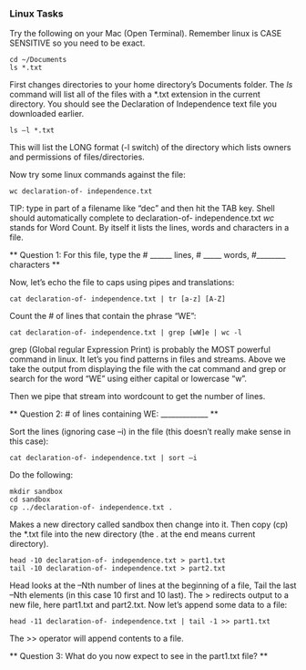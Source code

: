 ### Linux Tasks

Try the following on your Mac (Open Terminal). Remember linux is CASE SENSITIVE so you need to be exact.

```
cd ~/Documents
ls *.txt
```

First changes directories to your home directory’s Documents folder. The *ls* command will list all of the files with a \*.txt extension in the current directory. You should see the Declaration of Independence text file you downloaded earlier.

```
ls –l *.txt
```

This will list the LONG format (-l switch) of the directory which lists owners and permissions of files/directories.

Now try some linux commands against the file:

```
wc declaration-of- independence.txt
```

TIP: type in part of a filename like “dec” and then hit the TAB key. Shell should automatically complete to declaration-of- independence.txt *wc* stands for Word Count. By itself it lists the lines, words and characters in a file.

** Question 1: For this file, type the # ______ lines, # _____ words, #________ characters **

Now, let’s echo the file to caps using pipes and translations:

```
cat declaration-of- independence.txt | tr [a-z] [A-Z]
```

Count the # of lines that contain the phrase “WE”:

```
cat declaration-of- independence.txt | grep [wW]e | wc -l
```

grep (Global regular Expression Print) is probably the MOST powerful command in linux. It let’s you find patterns in files and streams. Above we take the output from displaying the file with the cat command and grep or search for the word “WE” using either capital or lowercase “w”.

Then we pipe that stream into wordcount to get the number of lines.

** Question 2: # of lines containing WE: _____________ **

Sort the lines (ignoring case –i) in the file (this doesn’t really make sense in this case):

```
cat declaration-of- independence.txt | sort –i
```

Do the following:

```
mkdir sandbox
cd sandbox
cp ../declaration-of- independence.txt .
```

Makes a new directory called sandbox then change into it. Then copy (cp) the \*.txt file into the new directory (the . at the end means current directory).

```
head -10 declaration-of- independence.txt > part1.txt
tail -10 declaration-of- independence.txt > part2.txt
```

Head looks at the –Nth number of lines at the beginning of a file, Tail the last –Nth elements (in this case 10 first and 10 last). The > redirects output to a new file, here part1.txt and part2.txt. Now let’s append some data to a file:

```
head -11 declaration-of- independence.txt | tail -1 >> part1.txt
```

The >> operator will append contents to a file.

** Question 3: What do you now expect to see in the part1.txt file? **
